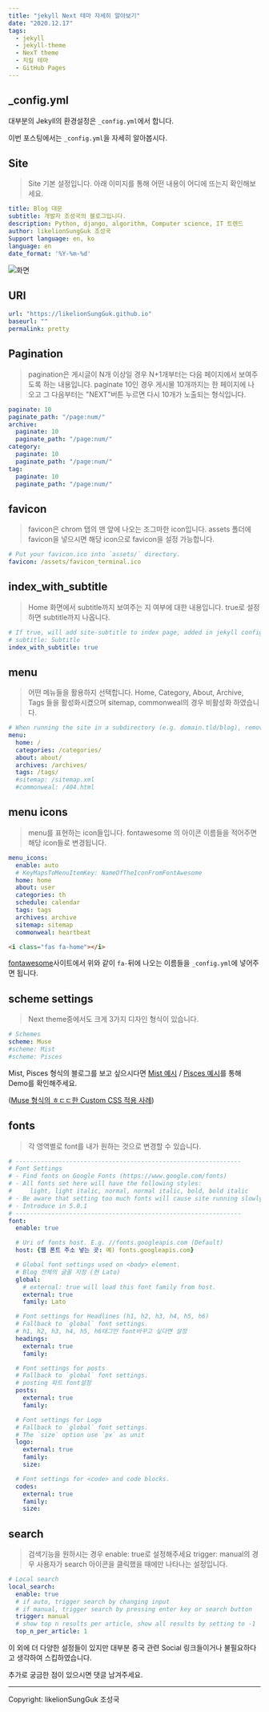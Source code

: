 ```yaml
---
title: "jekyll Next 테마 자세히 알아보기"
date: "2020.12.17"
tags:
  - jekyll
  - jekyll-theme
  - NexT theme
  - 지킬 테마
  - GitHub Pages
---
```


## _config.yml

대부분의 Jekyll의 환경설정은 `_config.yml`에서 합니다.

이번 포스팅에서는 `_config.yml`을 자세히 알아봅시다.



## Site

> Site 기본 설정입니다. 아래 이미지를 통해 어떤 내용이 어디에 뜨는지 확인해보세요.

```yaml
title: Blog 대문
subtitle: 개발자 조성국의 블로그입니다.
description: Python, django, algorithm, Computer science, IT 트렌드
author: likelionSungGuk 조성국
Support language: en, ko
language: en
date_format: '%Y-%m-%d'
```

![화면](/assets/img/IMG_0284.jpg)



## URl

```yaml
url: "https://likelionSungGuk.github.io"
baseurl: ""
permalink: pretty
```



## Pagination

> pagination은 게시글이 N개 이상일 경우 N+1개부터는 다음 페이지에서 보여주도록 하는 내용입니다. 
> paginate 10인 경우 게시물 10개까지는 한 페이지에 나오고 그 다음부터는 "NEXT"버튼 누르면 다시 10개가 노출되는 형식입니다.

```yaml
paginate: 10
paginate_path: "/page:num/"
archive:
  paginate: 10
  paginate_path: "/page:num/"
category:
  paginate: 10
  paginate_path: "/page:num/"
tag:
  paginate: 10
  paginate_path: "/page:num/"
```



## favicon

> favicon은 chrom 탭의 맨 앞에 나오는 조그마한 icon입니다.
> assets 폴더에 favicon을 넣으시면 해당 icon으로 favicon을 설정 가능합니다.

```yaml
# Put your favicon.ico into `assets/` directory.
favicon: /assets/favicon_terminal.ico
```



## index_with_subtitle

> Home 화면에서 subtitle까지 보여주는 지 여부에 대한 내용입니다.
> true로 설정하면 subtitle까지 나옵니다.

```yaml
# If true, will add site-subtitle to index page, added in jekyll config.
# subtitle: Subtitle
index_with_subtitle: true
```



## menu

>어떤 메뉴들을 활용하지 선택합니다.
>Home, Category, About, Archive, Tags 들을 활성화시켰으며 sitemap, commonweal의 경우 비활성화 하였습니다.

```yaml
# When running the site in a subdirectory (e.g. domain.tld/blog), remove the leading slash (/archives -> archives)
menu:
  home: /
  categories: /categories/
  about: about/
  archives: /archives/
  tags: /tags/
  #sitemap: /sitemap.xml
  #commonweal: /404.html
```



## menu icons

>  menu를 표현하는 icon들입니다.
> fontawesome 의  아이콘 이름들을 적어주면 해당 icon들로 변경됩니다.

```yaml
menu_icons:
  enable: auto
  # KeyMapsToMenuItemKey: NameOfTheIconFromFontAwesome
  home: home
  about: user
  categories: th
  schedule: calendar
  tags: tags
  archives: archive
  sitemap: sitemap
  commonweal: heartbeat
```

```html
<i class="fas fa-home"></i>
```

[fontawesome](https://fontawesome.com/icons/)사이트에서 위와 같이 `fa-`뒤에 나오는 이름들을 `_config.yml`에 넣어주면 됩니다.



## scheme settings

> Next theme중에서도 크게 3가지 디자인 형식이 있습니다.

```yaml
# Schemes
scheme: Muse
#scheme: Mist
#scheme: Pisces
```

Mist, Pisces 형식의 블로그를 보고 싶으시다면 [Mist 예시](https://blog.zzbd.org/) / [Pisces 예시](https://dandyxu.me/)를 통해 Demo를 확인해주세요.

([Muse 형식의 ㅎㄷㄷ한 Custom CSS 적용 사례](https://acris.me/))



## fonts

>각 영역별로 font를 내가 원하는 것으로 변경할 수 있습니다.

```yaml
# ---------------------------------------------------------------
# Font Settings
# - Find fonts on Google Fonts (https://www.google.com/fonts)
# - All fonts set here will have the following styles:
#     light, light italic, normal, normal italic, bold, bold italic
# - Be aware that setting too much fonts will cause site running slowly
# - Introduce in 5.0.1
# ---------------------------------------------------------------
font:
  enable: true

  # Uri of fonts host. E.g. //fonts.googleapis.com (Default)
  host: {웹 폰트 주소 넣는 곳: 예) fonts.googleapis.com} 

  # Global font settings used on <body> element.
  # Blog 전체의 글꼴 지정 (현 Lato)
  global:
    # external: true will load this font family from host.
    external: true
    family: Lato

  # Font settings for Headlines (h1, h2, h3, h4, h5, h6)
  # Fallback to `global` font settings.
  # h1, h2, h3, h4, h5, h6태그만 font바꾸고 싶다면 설정
  headings:
    external: true
    family:

  # Font settings for posts
  # Fallback to `global` font settings.
  # posting 파트 font설정
  posts:
    external: true
    family:

  # Font settings for Logo
  # Fallback to `global` font settings.
  # The `size` option use `px` as unit
  logo:
    external: true
    family:
    size:

  # Font settings for <code> and code blocks.
  codes:
    external: true
    family:
    size:
```



## search

> 검색기능을 원하시는 경우 enable: true로 설정해주세요
> trigger: manual의 경우 사용자가 search 아이콘을 클릭했을 때에만 나타나는 설정입니다.

```yaml
# Local search
local_search:
  enable: true
  # if auto, trigger search by changing input
  # if manual, trigger search by pressing enter key or search button
  trigger: manual
  # show top n results per article, show all results by setting to -1
  top_n_per_article: 1
```



이 외에 더 다양한 설정들이 있지만 대부분 중국 관련 Social 링크들이거나 불필요하다고 생각하여 스킵하였습니다.

추가로 궁금한 점이 있으시면 댓글 남겨주세요.

---

Copyright: likelionSungGuk 조성국